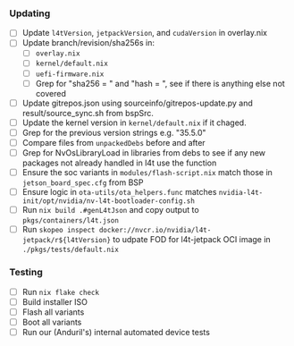 ### Updating
- [ ] Update `l4tVersion`, `jetpackVersion`, and `cudaVersion` in overlay.nix
- [ ] Update branch/revision/sha256s in:
    - [ ] `overlay.nix`
    - [ ] `kernel/default.nix`
    - [ ] `uefi-firmware.nix`
    - [ ] Grep for "sha256 = " and "hash = ", see if there is anything else not covered
- [ ] Update gitrepos.json using sourceinfo/gitrepos-update.py  and result/source_sync.sh from bspSrc.
- [ ] Update the kernel version in `kernel/default.nix` if it chaged.
- [ ] Grep for the previous version strings e.g. "35.5.0"
- [ ] Compare files from `unpackedDebs` before and after
- [ ] Grep for NvOsLibraryLoad in libraries from debs to see if any new packages not already handled in l4t use the function
- [ ] Ensure the soc variants in `modules/flash-script.nix` match those in `jetson_board_spec.cfg` from BSP
- [ ] Ensure logic in `ota-utils/ota_helpers.func` matches `nvidia-l4t-init/opt/nvidia/nv-l4t-bootloader-config.sh`
- [ ] Run `nix build .#genL4tJson` and copy output to `pkgs/containers/l4t.json`
- [ ] Run `skopeo inspect docker://nvcr.io/nvidia/l4t-jetpack/r${l4tVersion}` to udpate FOD for l4t-jetpack OCI image in `./pkgs/tests/default.nix`

### Testing
- [ ] Run `nix flake check`
- [ ] Build installer ISO
- [ ] Flash all variants
- [ ] Boot all variants
- [ ] Run our (Anduril's) internal automated device tests

